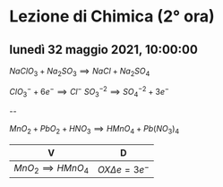 
# Lezione di Chimica (2° ora)

## lunedì 32 maggio 2021, 10:00:00


$NaClO_{3}+Na_{2}SO_{3} \implies NaCl+Na_{2}SO_{4}$


$ClO^{-}_{3}+6e^{-}\implies Cl^{-}$
$SO^{-2}_{3}\implies SO^{-2}_{4}+3e^{-}$


--

$MnO_{2}+PbO_{2}+HNO_{3}\implies HMnO_{4}+Pb(NO_{3})_{4}$

|V|D|
|---|---|
|$MnO_{2}\implies HMnO_{4}$|$OX \Delta e = 3e^{-}$|

<!--stackedit_data:
eyJoaXN0b3J5IjpbLTcxMjMyMDk4NywxNTQyODI0MDU2LC0xMz
E5NjgzNTg1LC03ODQ1MzQzMzJdfQ==
-->